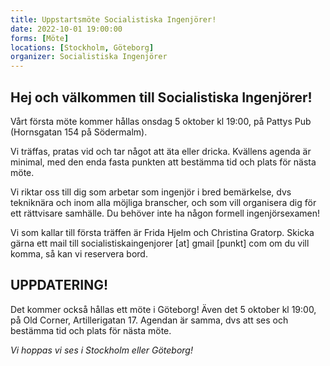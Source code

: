 ```yaml
---
title: Uppstartsmöte Socialistiska Ingenjörer!
date: 2022-10-01 19:00:00
forms: [Möte]
locations: [Stockholm, Göteborg]
organizer: Socialistiska Ingenjörer
---
```

## Hej och välkommen till Socialistiska Ingenjörer!

Vårt första möte kommer hållas onsdag 5 oktober kl 19:00, på Pattys Pub (Hornsgatan 154 på Södermalm).

Vi träffas, pratas vid och tar något att äta eller dricka. Kvällens agenda är minimal, med den enda fasta punkten att bestämma tid och plats för nästa möte.

Vi riktar oss till dig som arbetar som ingenjör i bred bemärkelse, dvs tekniknära och inom alla möjliga branscher, och som vill organisera dig för ett rättvisare samhälle. Du behöver inte ha någon formell ingenjörsexamen!

Vi som kallar till första träffen är Frida Hjelm och Christina Gratorp. Skicka gärna ett mail till socialistiskaingenjorer [at] gmail [punkt] com om du vill komma, så kan vi reservera bord.

## UPPDATERING!

Det kommer också hållas ett möte i Göteborg! Även det 5 oktober kl 19:00, på Old Corner, Artillerigatan 17. Agendan är samma, dvs att ses och bestämma tid och plats för nästa möte. 

*Vi hoppas vi ses i Stockholm eller Göteborg!*